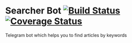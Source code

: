 # Searcher Bot [![Build Status](https://travis-ci.com/SamosadovArtem/searchBot.svg?token=qnvcRrUMF2GcwbChxqya&branch=master)](https://travis-ci.com/github/SamosadovArtem/searchBot) [![Coverage Status](https://coveralls.io/repos/github/SamosadovArtem/searchBot/badge.svg?branch=master)](https://coveralls.io/github/SamosadovArtem/searchBot?branch=master)
Telegram bot which helps you to find articles by keywords


